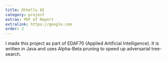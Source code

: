```yaml
---
title: Othello AI
category: project
extras: PDF of Report
extralink: https://google.com
order: 2
---
```

I made this project as part of EDAF70 (Applied Artificial Intelligence). It is written in Java and uses Alpha-Beta pruning to speed up adversarial tree-search. 
